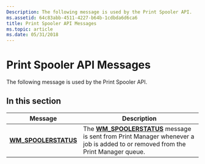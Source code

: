```yaml
---
Description: The following message is used by the Print Spooler API.
ms.assetid: 64c83abb-4511-4227-b64b-1cdbda6d6ca6
title: Print Spooler API Messages
ms.topic: article
ms.date: 05/31/2018
---
```


# Print Spooler API Messages

The following message is used by the Print Spooler API.

## In this section



| Message                                                  | Description                                                                                                                                                         |
|----------------------------------------------------------|---------------------------------------------------------------------------------------------------------------------------------------------------------------------|
| [**WM\_SPOOLERSTATUS**](wm-spoolerstatus.md)<br/> | The [**WM\_SPOOLERSTATUS**](https://docs.microsoft.com/windows/desktop/printdocs/wm-spoolerstatus) message is sent from Print Manager whenever a job is added to or removed from the Print Manager queue.<br/> |



 

 

 




